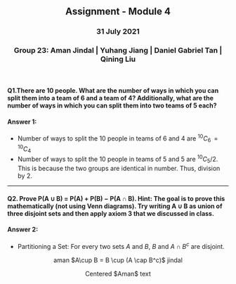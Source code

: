 <h2><p align=center> Assignment - Module 4 </p></h2>
<h3><p align=center> 31 July 2021 </p></h3>
<h3><p align=center> Group 23: Aman Jindal | Yuhang Jiang | Daniel Gabriel Tan | Qining Liu </p></h3>

<br>

#### Q1.There are 10 people. What are the number of ways in which you can split them into a team of 6 and a team of 4? Additionally, what are the number of ways in which you can split them into two teams of 5 each?

#### Answer 1:

-   Number of ways to split the 10 people in teams of 6 and 4 are
    <sup>10</sup>*C*<sub>6</sub>  =  <sup>10</sup>*C*<sub>4</sub>
-   Number of ways to split the 10 people in teams of 5 and 5 are
    <sup>10</sup>*C*<sub>5</sub>/2. This is because the two groups are
    identical in number. Thus, division by 2.

<hr style="height:1.5px;color:black;background-color:black">

#### Q2. Prove P(A ∪ B) = P(A) + P(B) − P(A ∩ B). Hint: The goal is to prove this mathematically (not using Venn diagrams). Try writing A ∪ B as union of three disjoint sets and then apply axiom 3 that we discussed in class.

#### Answer 2:

-   Partitioning a Set: For every two sets *A* and *B*, *B* and
    *A* ∩ *B*<sup>*c*</sup> are disjoint.

<div align=center>aman $A\cup B = B \cup (A \cap B^c)$ jindal</div>

<p style="text-align: center;">Centered $Aman$ text</p>
